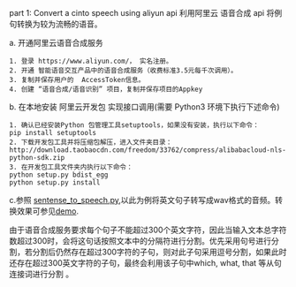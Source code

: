 part 1: Convert a cinto speech using aliyun api
利用阿里云 语音合成 api 将例句转换为较为流畅的语音。

a. 开通阿里云语音合成服务
```
1. 登录 https://www.aliyun.com/， 实名注册。
2. 开通 智能语音交互产品中的语音合成服务（收费标准3.5元每千次调用）。
3. 复制并保存用户的  AccessToken信息。
4. 创建 “语音合成/语音识别” 项目，复制并保存项目的Appkey
```
b. 在本地安装 阿里云开发包 实现接口调用(需要 Python3 环境下执行下述命令)
```
1. 确认已经安装Python 包管理工具setuptools，如果没有安装，执行以下命令：
pip install setuptools
2. 下载开发包工具并将压缩包解压，进入文件夹目录：
http://download.taobaocdn.com/freedom/33762/compress/alibabacloud-nls-python-sdk.zip
3. 在开发包工具文件夹内执行以下命令：
python setup.py bdist_egg
python setup.py install
```

c.参照 [sentense_to_speech.py](./sentense_to_speech.py),以此为例将英文句子转写成wav格式的音频。转换效果可参见[demo](demo/).

由于语音合成服务要求每个句子不能超过300个英文字符，因此当输入文本总字符数超过300时，会将这句话按照文本中的分隔符进行分割。优先采用句号进行分割，若分割后仍然存在超过300字符的子句，则对此子句采用逗号分割，如果此时还存在超过300英文字符的子句，最终会利用该子句中which, what, that 等从句连接词进行分割 。
